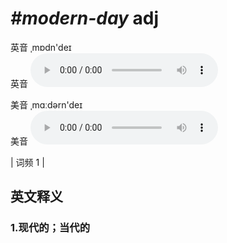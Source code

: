 # ***\#modern-day*** adj
英音 ˌmɒdn'deɪ  
英音
<audio src="./media/modern-day1.aac" controls="controls"></audio>

美音 ˌmɑːdərn'deɪ  
美音
<audio src="./media/modern-day2.aac" controls="controls"></audio>



| 词频 1 |  

英文释义
---
### 1.**现代的；当代的**  


